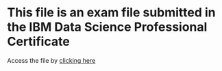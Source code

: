 # This file is an exam file submitted in the IBM Data Science Professional Certificate

Access the file by [clicking here](https://github.com/AndreasAntoniou/Test/blob/main/Applied%20data%20science%20capstone.ipynb "Applied Data Science Capstone Exam")
